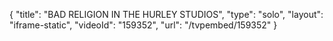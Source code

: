 {
    "title": "BAD RELIGION IN THE HURLEY STUDIOS",
    "type": "solo",
    "layout": "iframe-static",
    "videoId": "159352",
    "url": "\/tvpembed\/159352"
}